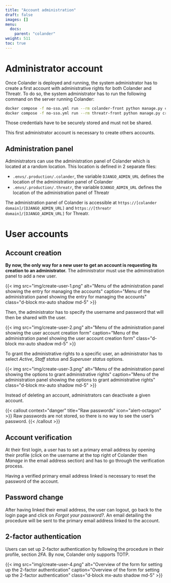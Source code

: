 ```yaml
---
title: "Account administration"
draft: false
images: []
menu:
  docs:
    parent: "colander"
weight: 511
toc: true
---
```


# Administrator account
Once Colander is deployed and running, the system administrator has to create a first account with administrative rights for both Colander and Threatr. To do so, the system administrator has to run the following command on the server running Colander:

```bash {title="Create admin accounts"}
docker compose -f no-sso.yml run --rm colander-front python manage.py createsuperuser
docker compose -f no-sso.yml run --rm threatr-front python manage.py createsuperuser
```

Those credentials have to be securely stored and must not be shared.

This first administrator account is necessary to create others accounts. 

## Administration panel
Administrators can use the administration panel of Colander which is located at a random location. This location is defined in 2 separate files:

* `.envs/.production/.colander`, the variable `DJANGO_ADMIN_URL` defines the location of the administration panel of Colander
* `.envs/.production/.threatr`, the variable `DJANGO_ADMIN_URL` defines the location of the administration panel of Threatr

The administration panel of Colander is accessible at `https://[colander domain]/[DJANGO_ADMIN_URL]` and `https://[threatr domain]/[DJANGO_ADMIN_URL]` for Threatr.

# User accounts
## Account creation
**By now, the only way for a new user to get an account is requesting its creation to an administrator.** The administrator must use the administration panel to add a new user.

{{< img src="img/create-user-1.png" alt="Menu of the administration panel showing the entry for managing the accounts" caption="Menu of the administration panel showing the entry for managing the accounts" class="d-block mx-auto shadow md-5" >}}

Then, the administrator has to specify the username and password that will then be shared with the user.

{{< img src="img/create-user-2.png" alt="Menu of the administration panel showing the user account creation form" caption="Menu of the administration panel showing the user account creation form" class="d-block mx-auto shadow md-5" >}}

To grant the administrative rights to a specific user, an administrator has to select *Active*, *Staff status* and *Superuser status* options.

{{< img src="img/create-user-3.png" alt="Menu of the administration panel showing the options to grant administrative rights" caption="Menu of the administration panel showing the options to grant administrative rights" class="d-block mx-auto shadow md-5" >}}

Instead of deleting an account, administrators can deactivate a given account.

{{< callout context="danger" title="Raw passwords" icon="alert-octagon" >}}
Raw passwords are not stored, so there is no way to see the user’s password.
{{< /callout >}}


## Account verification
At their first login, a user has to set a primary email address by opening their profile (click on the username at the top right of Colander then *Manage* in the email address section) and has to go through the verification process. 

Having a verified primary email address linked is necessary to reset the password of the account.

## Password change
After having linked their email address, the user can logout, go back to the login page and click on *Forgot your password?*. An email detailing the procedure will be sent to the primary email address linked to the account.

## 2-factor authentication
Users can set up 2-factor authentication by following the procedure in their profile, section *2FA*. By now, Colander only supports TOTP.

{{< img src="img/create-user-4.png" alt="Overview of the form for setting up the 2-factor authentication" caption="Overview of the form for setting up the 2-factor authentication" class="d-block mx-auto shadow md-5" >}}